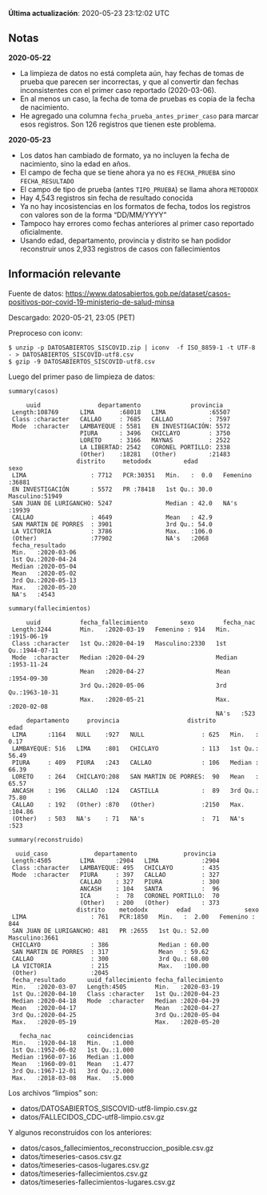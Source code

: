 **Última actualización**: 2020-05-23 23:12:02 UTC

Notas
-----

**2020-05-22**

-   La limpieza de datos no está completa aún, hay fechas de tomas de
    prueba que parecen ser incorrectas, y que al convertir dan fechas
    inconsistentes con el primer caso reportado (2020-03-06).
-   En al menos un caso, la fecha de toma de pruebas es copia de la
    fecha de nacimiento.
-   He agregado una columna `fecha_prueba_antes_primer_caso` para marcar
    esos registros. Son 126 registros que tienen este problema.

**2020-05-23**

-   Los datos han cambiado de formato, ya no incluyen la fecha de
    nacimiento, sino la edad en años.
-   El campo de fecha que se tiene ahora ya no es `FECHA_PRUEBA` sino
    `FECHA_RESULTADO`
-   El campo de tipo de prueba (antes `TIPO_PRUEBA`) se llama ahora
    `METODODX`
-   Hay 4,543 registros sin fecha de resultado conocida
-   Ya no hay incosistencias en los formatos de fecha, todos los
    registros con valores son de la forma “DD/MM/YYYY”
-   Tampoco hay errores como fechas anteriores al primer caso reportado
    oficialmente.
-   Usando edad, departamento, provincia y distrito se han podidor
    reconstruir unos 2,933 registros de casos con fallecimientos

Información relevante
---------------------

Fuente de datos:
<a href="https://www.datosabiertos.gob.pe/dataset/casos-positivos-por-covid-19-ministerio-de-salud-minsa" class="uri">https://www.datosabiertos.gob.pe/dataset/casos-positivos-por-covid-19-ministerio-de-salud-minsa</a>

Descargado: 2020-05-21, 23:05 (PET)

Preproceso con iconv:

    $ unzip -p DATOSABIERTOS_SISCOVID.zip | iconv  -f ISO_8859-1 -t UTF-8 - > DATOSABIERTOS_SISCOVID-utf8.csv
    $ gzip -9 DATOSABIERTOS_SISCOVID-utf8.csv

Luego del primer paso de limpieza de datos:

    summary(casos)

         uuid                departamento              provincia    
     Length:108769      LIMA       :68018   LIMA            :65507  
     Class :character   CALLAO     : 7685   CALLAO          : 7597  
     Mode  :character   LAMBAYEQUE : 5581   EN INVESTIGACIÓN: 5572  
                        PIURA      : 3496   CHICLAYO        : 3750  
                        LORETO     : 3166   MAYNAS          : 2522  
                        LA LIBERTAD: 2542   CORONEL PORTILLO: 2338  
                        (Other)    :18281   (Other)         :21483  
                       distrito     metododx         edad              sexo      
     LIMA                  : 7712   PCR:30351   Min.   :  0.0   Femenino :36881  
     EN INVESTIGACIÓN      : 5572   PR :78418   1st Qu.: 30.0   Masculino:51949  
     SAN JUAN DE LURIGANCHO: 5247               Median : 42.0   NA's     :19939  
     CALLAO                : 4649               Mean   : 42.9                    
     SAN MARTIN DE PORRES  : 3901               3rd Qu.: 54.0                    
     LA VICTORIA           : 3786               Max.   :106.0                    
     (Other)               :77902               NA's   :2068                     
     fecha_resultado     
     Min.   :2020-03-06  
     1st Qu.:2020-04-24  
     Median :2020-05-04  
     Mean   :2020-05-02  
     3rd Qu.:2020-05-13  
     Max.   :2020-05-20  
     NA's   :4543        

    summary(fallecimientos)

         uuid           fecha_fallecimiento         sexo        fecha_nac         
     Length:3244        Min.   :2020-03-19   Femenino : 914   Min.   :1915-06-19  
     Class :character   1st Qu.:2020-04-19   Masculino:2330   1st Qu.:1944-07-11  
     Mode  :character   Median :2020-04-29                    Median :1953-11-24  
                        Mean   :2020-04-27                    Mean   :1954-09-30  
                        3rd Qu.:2020-05-06                    3rd Qu.:1963-10-31  
                        Max.   :2020-05-21                    Max.   :2020-02-08  
                                                              NA's   :523         
         departamento     provincia                   distrito         edad       
     LIMA      :1164   NULL    :927   NULL                : 625   Min.   :  0.17  
     LAMBAYEQUE: 516   LIMA    :801   CHICLAYO            : 113   1st Qu.: 56.49  
     PIURA     : 409   PIURA   :243   CALLAO              : 106   Median : 66.39  
     LORETO    : 264   CHICLAYO:208   SAN MARTIN DE PORRES:  90   Mean   : 65.57  
     ANCASH    : 196   CALLAO  :124   CASTILLA            :  89   3rd Qu.: 75.80  
     CALLAO    : 192   (Other) :870   (Other)             :2150   Max.   :104.86  
     (Other)   : 503   NA's    : 71   NA's                :  71   NA's   :523     

    summary(reconstruido)

      uuid_caso             departamento             provincia   
     Length:4505        LIMA      :2904   LIMA            :2904  
     Class :character   LAMBAYEQUE: 495   CHICLAYO        : 435  
     Mode  :character   PIURA     : 397   CALLAO          : 327  
                        CALLAO    : 327   PIURA           : 300  
                        ANCASH    : 104   SANTA           :  96  
                        ICA       :  78   CORONEL PORTILLO:  70  
                        (Other)   : 200   (Other)         : 373  
                       distrito    metododx        edad               sexo     
     LIMA                  : 761   PCR:1850   Min.   :  2.00   Femenino : 844  
     SAN JUAN DE LURIGANCHO: 481   PR :2655   1st Qu.: 52.00   Masculino:3661  
     CHICLAYO              : 386              Median : 60.00                   
     SAN MARTIN DE PORRES  : 317              Mean   : 59.62                   
     CALLAO                : 300              3rd Qu.: 68.00                   
     LA VICTORIA           : 215              Max.   :100.00                   
     (Other)               :2045                                               
     fecha_resultado      uuid_fallecimiento fecha_fallecimiento 
     Min.   :2020-03-07   Length:4505        Min.   :2020-03-19  
     1st Qu.:2020-04-10   Class :character   1st Qu.:2020-04-23  
     Median :2020-04-18   Mode  :character   Median :2020-04-29  
     Mean   :2020-04-17                      Mean   :2020-04-27  
     3rd Qu.:2020-04-25                      3rd Qu.:2020-05-04  
     Max.   :2020-05-19                      Max.   :2020-05-20  
                                                                 
       fecha_nac          coincidencias  
     Min.   :1920-04-18   Min.   :1.000  
     1st Qu.:1952-06-02   1st Qu.:1.000  
     Median :1960-07-16   Median :1.000  
     Mean   :1960-09-01   Mean   :1.477  
     3rd Qu.:1967-12-01   3rd Qu.:2.000  
     Max.   :2018-03-08   Max.   :5.000  
                                         

Los archivos “limpios” son:

-   datos/DATOSABIERTOS\_SISCOVID-utf8-limpio.csv.gz
-   datos/FALLECIDOS\_CDC-utf8-limpio.csv.gz

Y algunos reconstruidos con los anteriores:

-   datos/casos\_fallecimientos\_reconstruccion\_posible.csv.gz
-   datos/timeseries-casos.csv.gz
-   datos/timeseries-casos-lugares.csv.gz
-   datos/timeseries-fallecimientos.csv.gz
-   datos/timeseries-fallecimientos-lugares.csv.gz
